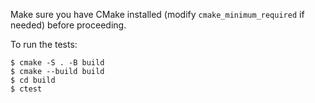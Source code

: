 Make sure you have CMake installed (modify `cmake_minimum_required` if needed) before proceeding.

To run the tests:

```shell
$ cmake -S . -B build
$ cmake --build build
$ cd build
$ ctest
```
